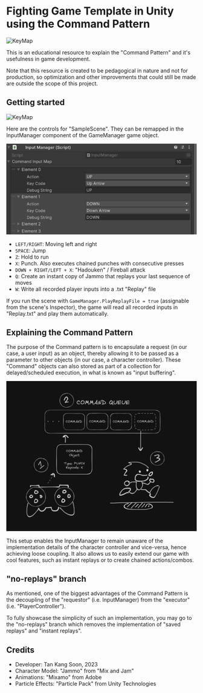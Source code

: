 # Fighting Game Template in Unity using the Command Pattern

![KeyMap](./Screenshots/SavedReplays.gif)

This is an educational resource to explain the "Command Pattern" and it's usefulness in game development.

Note that this resource is created to be pedagogical in nature and not for production, so optimization and other improvements that could still be made are outside the scope of this project.

## Getting started

![KeyMap](./Screenshots/Combos.gif)

Here are the controls for "SampleScene". They can be remapped in the InputManager component of the GameManager game object.

![KeyMap](./Screenshots/KeyMap.png)

- `LEFT/RIGHT`: Moving left and right
- `SPACE`: Jump
- `Z`: Hold to run
- `X`: Punch. Also executes chained punches with consecutive presses
- `DOWN + RIGHT/LEFT + X`: "Hadouken" / Fireball attack
- `Q`: Create an instant copy of Jammo that replays your last sequence of moves
- `W`: Write all recorded player inputs into a .txt "Replay" file

If you run the scene with `GameManager.PlayReplayFile = true` (assignable from the scene's Inspector), the game will read all recorded inputs in "Replay.txt" and play them automatically.

## Explaining the Command Pattern

The purpose of the Command pattern is to encapsulate a request (in our case, a user input) as an object, thereby allowing it to be passed as a parameter to other objects (in our case, a character controller). These "Command" objects can also stored as part of a collection for delayed/scheduled execution, in what is known as "input buffering".

![KeyMap](./Screenshots/CommandQueueDiagram.png)

This setup enables the InputManager to remain unaware of the implementation details of the character controller and vice-versa, hence achieving loose coupling. It also allows us to easily extend our game with cool features, such as instant replays or to create chained actions/combos.

## "no-replays" branch

As mentioned, one of the biggest advantages of the Command Pattern is the decoupling of the "requestor" (i.e. InputManager) from the "executor" (i.e. "PlayerController").

To fully showcase the simplicity of such an implementation, you may go to the "no-replays" branch which removes the implementation of "saved replays" and "instant replays". 

## Credits

- Developer: Tan Kang Soon, 2023
- Character Model: "Jammo" from "Mix and Jam"
- Animations: "Mixamo" from Adobe
- Particle Effects: "Particle Pack" from Unity Technologies
